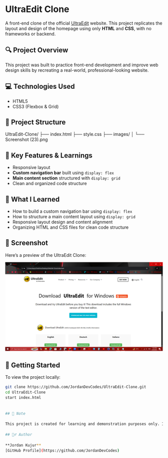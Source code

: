 # UltraEdit Clone

A front-end clone of the official [UltraEdit](https://www.ultraedit.com/downloads/ultraedit-download-thank-you/) website. This project replicates the layout and design of the homepage using only **HTML** and **CSS**, with no frameworks or backend.

## 🔍 Project Overview

This project was built to practice front-end development and improve web design skills by recreating a real-world, professional-looking website.

## 💻 Technologies Used

- HTML5
- CSS3 (Flexbox & Grid)

## 📁 Project Structure

UltraEdit-Clone/
├── index.html
├── style.css
├── images/
│ └── Screenshot (23).png


## 🎯 Key Features & Learnings

- Responsive layout
- **Custom navigation bar** built using `display: flex`
- **Main content section** structured with `display: grid`
- Clean and organized code structure

## 🔧 What I Learned

- How to build a custom navigation bar using `display: flex`
- How to structure a main content layout using `display: grid`
- Responsive layout design and content alignment
- Organizing HTML and CSS files for clean code structure

## 📸 Screenshot

Here’s a preview of the UltraEdit Clone:

![Screenshot](./images/screenshot.png)


## 🚀 Getting Started

To view the project locally:

```bash
git clone https://github.com/JordanDevCodes/UltraEdit-Clone.git
cd UltraEdit-Clone
start index.html


## 📌 Note

This project is created for learning and demonstration purposes only. It is not affiliated with or endorsed by UltraEdit.

## 🙋‍♂️ Author

**Jordan Kujur**  
[GitHub Profile](https://github.com/JordanDevCodes)
